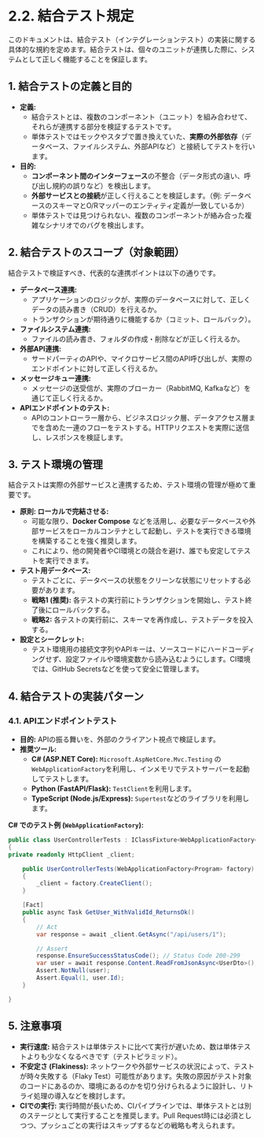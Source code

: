 # 2.2. 結合テスト規定

このドキュメントは、結合テスト（インテグレーションテスト）の実装に関する具体的な規約を定めます。結合テストは、個々のユニットが連携した際に、システムとして正しく機能することを保証します。

## 1. 結合テストの定義と目的

- **定義:**
  - 結合テストとは、複数のコンポーネント（ユニット）を組み合わせて、それらが連携する部分を検証するテストです。
  - 単体テストではモックやスタブで置き換えていた、**実際の外部依存**（データベース、ファイルシステム、外部APIなど）と接続してテストを行います。
- **目的:**
  - **コンポーネント間のインターフェース**の不整合（データ形式の違い、呼び出し規約の誤りなど）を検出します。
  - **外部サービスとの接続**が正しく行えることを検証します。（例: データベースのスキーマとO/Rマッパーのエンティティ定義が一致しているか）
  - 単体テストでは見つけられない、複数のコンポーネントが絡み合った複雑なシナリオでのバグを検出します。

## 2. 結合テストのスコープ（対象範囲）

結合テストで検証すべき、代表的な連携ポイントは以下の通りです。

- **データベース連携:**
  - アプリケーションのロジックが、実際のデータベースに対して、正しくデータの読み書き（CRUD）を行えるか。
  - トランザクションが期待通りに機能するか（コミット、ロールバック）。
- **ファイルシステム連携:**
  - ファイルの読み書き、フォルダの作成・削除などが正しく行えるか。
- **外部API連携:**
  - サードパーティのAPIや、マイクロサービス間のAPI呼び出しが、実際のエンドポイントに対して正しく行えるか。
- **メッセージキュー連携:**
  - メッセージの送受信が、実際のブローカー（RabbitMQ, Kafkaなど）を通じて正しく行えるか。
- **APIエンドポイントのテスト:**
  - APIのコントローラー層から、ビジネスロジック層、データアクセス層までを含めた一連のフローをテストする。HTTPリクエストを実際に送信し、レスポンスを検証します。

## 3. テスト環境の管理

結合テストは実際の外部サービスと連携するため、テスト環境の管理が極めて重要です。

- **原則: ローカルで完結させる:**
  - 可能な限り、**Docker Compose** などを活用し、必要なデータベースや外部サービスをローカルコンテナとして起動し、テストを実行できる環境を構築することを強く推奨します。
  - これにより、他の開発者やCI環境との競合を避け、誰でも安定してテストを実行できます。
- **テスト用データベース:**
  - テストごとに、データベースの状態をクリーンな状態にリセットする必要があります。
  - **戦略1 (推奨):** 各テストの実行前にトランザクションを開始し、テスト終了後にロールバックする。
  - **戦略2:** 各テストの実行前に、スキーマを再作成し、テストデータを投入する。
- **設定とシークレット:**
  - テスト環境用の接続文字列やAPIキーは、ソースコードにハードコーディングせず、設定ファイルや環境変数から読み込むようにします。CI環境では、GitHub Secretsなどを使って安全に管理します。

## 4. 結合テストの実装パターン

### 4.1. APIエンドポイントテスト

- **目的:** APIの振る舞いを、外部のクライアント視点で検証します。
- **推奨ツール:**
  - **C# (ASP.NET Core):** `Microsoft.AspNetCore.Mvc.Testing` の`WebApplicationFactory`を利用し、インメモリでテストサーバーを起動してテストします。
  - **Python (FastAPI/Flask):** `TestClient`を利用します。
  - **TypeScript (Node.js/Express):** `Supertest`などのライブラリを利用します。

**C# でのテスト例 (`WebApplicationFactory`):**

```csharp
public class UserControllerTests : IClassFixture<WebApplicationFactory<Program>>
{
private readonly HttpClient _client;

    public UserControllerTests(WebApplicationFactory<Program> factory)
    {
        _client = factory.CreateClient();
    }

    [Fact]
    public async Task GetUser_WithValidId_ReturnsOk()
    {
        // Act
        var response = await _client.GetAsync("/api/users/1");

        // Assert
        response.EnsureSuccessStatusCode(); // Status Code 200-299
        var user = await response.Content.ReadFromJsonAsync<UserDto>();
        Assert.NotNull(user);
        Assert.Equal(1, user.Id);
    }

}

```

## 5. 注意事項

- **実行速度:** 結合テストは単体テストに比べて実行が遅いため、数は単体テストよりも少なくなるべきです（テストピラミッド）。
- **不安定さ (Flakiness):** ネットワークや外部サービスの状況によって、テストが時々失敗する（Flaky Test）可能性があります。失敗の原因がテスト対象のコードにあるのか、環境にあるのかを切り分けられるように設計し、リトライ処理の導入などを検討します。
- **CIでの実行:** 実行時間が長いため、CIパイプラインでは、単体テストとは別のステージとして実行することを推奨します。Pull Request時には必須としつつ、プッシュごとの実行はスキップするなどの戦略も考えられます。
